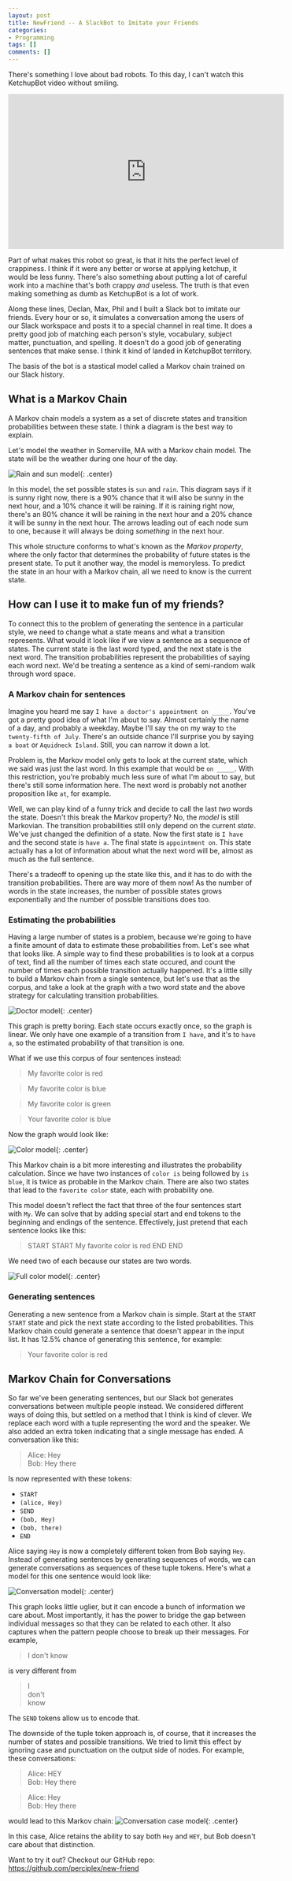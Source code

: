 ```yaml
---
layout: post
title: NewFriend -- A SlackBot to Imitate your Friends
categories:
- Programming
tags: []
comments: []
---
```

There's something I love about bad robots. To this day, I can't watch this KetchupBot video without smiling.

<center>
<iframe width="560" height="315" src="https://www.youtube.com/embed/JcniyQYFU6M" title="YouTube video player" frameborder="0" allow="accelerometer; autoplay; clipboard-write; encrypted-media; gyroscope; picture-in-picture" allowfullscreen></iframe>
</center>

Part of what makes this robot so great, is that it hits the perfect level of crappiness. I think if it were any better or worse at applying ketchup, it would be less funny.
There's also something about putting a lot of careful work into a machine that's both crappy _and_ useless. The truth is that even making something as dumb as KetchupBot is a lot of work.

Along these lines, Declan, Max, Phil and I built a Slack bot to imitate our friends. Every hour or so, it simulates a conversation among the users of our Slack workspace and posts it to a special channel in real time. It does a pretty good job of matching each person's style, vocabulary, subject matter, punctuation, and spelling. It doesn't do a good job of generating sentences that make sense. I think it kind of landed in KetchupBot territory. 

The basis of the bot is a stastical model called a Markov chain trained on our Slack history.

## What is a Markov Chain
A Markov chain models a system as a set of discrete states and transition probabilities between these state. I think a diagram is the best way to explain. 

Let's model the weather in Somerville, MA with a Markov chain model. The state will be the weather during one hour of the day.

![Rain and sun model](/assets/img/2021/07/sun_rain.svg){: .center}

In this model, the set possible states is `sun` and `rain`. This diagram says if it is sunny right now, there is a 90% chance that it will also be sunny in the next hour, and a 10% chance it will be raining. If it is raining right now, there's an 80% chance it will be raining in the next hour and a 20% chance it will be sunny in the next hour. The arrows leading out of each node sum to one, because it will always be doing _something_ in the next hour. 

This whole structure conforms to what's known as the _Markov property_, where the only factor that determines the probability of future states is the present state. To put it another way, the model is memoryless. To predict the state in an hour with a Markov chain, all we need to know is the current state.


## How can I use it to make fun of my friends?
To connect this to the problem of generating the sentence in a particular style, we need to change what a state means and what a transition represents. What would it look like if we view a sentence as a sequence of states. The current state is the last word typed, and the next state is the next word. The transition probabilities represent the probabilities of saying each word next. We'd be treating a sentence as a kind of semi-random walk through word space. 

### A Markov chain for sentences
Imagine you heard me say `I have a doctor's appointment on _____`. You've got a pretty good idea of what I'm about to say. Almost certainly the name of a day, and probably a weekday. Maybe I'll say `the` on my way to `the twenty-fifth of July`. There's an outside chance I'll surprise you by saying `a boat` or `Aquidneck Island`. Still, you can narrow it down a lot.

Problem is, the Markov model only gets to look at the current state, which we said was just the last word. In this example that would be `on _____`. With this restriction, you're probably much less sure of what I'm about to say, but there's still some information here. The next word is probably not another proposition like `at`, for example. 

Well, we can play kind of a funny trick and decide to call the last _two_ words the state. Doesn't this break the Markov property? No, the _model_ is still Markovian. The transition probabilities still only depend on the current _state_. We've just changed the definition of a state. Now the first state is `I have` and the second state is `have a`. The final state is `appointment on`. This state actually has a lot of information about what the next word will be, almost as much as the full sentence.

There's a tradeoff to opening up the state like this, and it has to do with the transition probabilities. There are way more of them now! As the number of words in the state increases, the number of possible states grows exponentially and the number of possible transitions does too. 

### Estimating the probabilities
Having a large number of states is a problem, because we're going to have a finite amount of data to estimate these probabilities from. Let's see what that looks like. A simple way to find these probabilities is to look at a corpus of text, find all the number of times each state occured, and count the number of times each possible transition actually happened. It's a little silly to build a Markov chain from a single sentence, but let's use that as the corpus, and take a look at the graph with a two word state and the above strategy for calculating transition probabilities.

![Doctor model](/assets/img/2021/07/doctor.svg){: .center}

This graph is pretty boring. Each state occurs exactly once, so the graph is linear. We only have one example of a transition from `I have`, and it's to `have a`, so the estimated probability of that transition is one. 

What if we use this corpus of four sentences instead:

> My favorite color is red

> My favorite color is blue

> My favorite color is green

> Your favorite color is blue

Now the graph would look like:

![Color model](/assets/img/2021/07/color.svg){: .center}

This Markov chain is a bit more interesting and illustrates the probability calculation. Since we have two instances of `color is` being followed by `is blue`, it is twice as probable in the Markov chain. There are also two states that lead to the `favorite color` state, each with probability one. 

This model doesn't reflect the fact that three of the four sentences start with `My`. We can solve that by adding special start and end tokens to the beginning and endings of the sentence. Effectively, just pretend that each sentence looks like this:

> START START My favorite color is red END END

We need two of each because our states are two words.

![Full color model](/assets/img/2021/07/color_full.svg){: .center}

### Generating sentences
Generating a new sentence from a Markov chain is simple. Start at the `START START` state and pick the next state according to the listed probabilities. This Markov chain could generate a sentence that doesn't appear in the input list. It has 12.5% chance of generating this sentence, for example:

> Your favorite color is red

## Markov Chain for Conversations
So far we've been generating sentences, but our Slack bot generates conversations between multiple people instead. We considered different ways of doing this, but settled on a method that I think is kind of clever. We replace each word with a tuple representing the word and the speaker. We also added an extra token indicating that a single message has ended. A conversation like this:

> Alice: Hey  
> Bob: Hey there

Is now represented with these tokens:
* `START`
* `(alice, Hey)`
* `SEND`
* `(bob, Hey)`
* `(bob, there)`
* `END`

Alice saying `Hey` is now a completely different token from Bob saying `Hey`. Instead of generating sentences by generating sequences of words, we can generate conversations as sequences of these tuple tokens. Here's what a model for this one sentence would look like:

![Conversation model](/assets/img/2021/07/convo.svg){: .center}

This graph looks little uglier, but it can encode a bunch of information we care about. Most importantly, it has the power to bridge the gap between individual messages so that they can be related to each other. It also captures when the pattern people choose to break up their messages. For example,
> I don't know  

is very different from
> I  
> don't  
> know

The `SEND` tokens allow us to encode that.

The downside of the tuple token approach is, of course, that it increases the number of states and possible transitions. We tried to limit this effect by ignoring case and punctuation on the output side of nodes. For example, these conversations:
> Alice: HEY  
> Bob: Hey there

> Alice: Hey  
> Bob: Hey there

would lead to this Markov chain:
![Conversation case model](/assets/img/2021/07/convo_case.svg){: .center}

In this case, Alice retains the ability to say both `Hey` and `HEY`, but Bob doesn't care about that distinction.

Want to try it out? Checkout our GitHub repo:
https://github.com/perciplex/new-friend